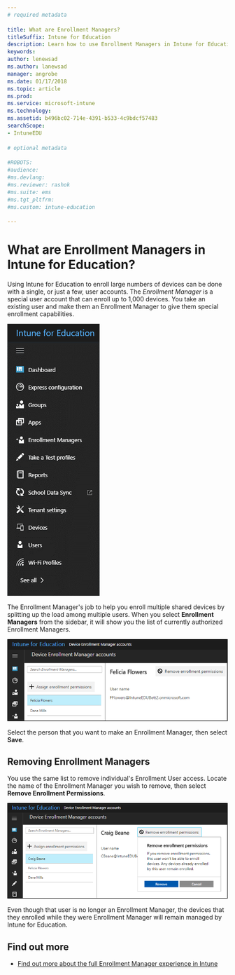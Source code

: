 ```yaml
---
# required metadata

title: What are Enrollment Managers?
titleSuffix: Intune for Education
description: Learn how to use Enrollment Managers in Intune for Education.
keywords:
author: lenewsad
ms.author: lanewsad
manager: angrobe
ms.date: 01/17/2018
ms.topic: article
ms.prod:
ms.service: microsoft-intune
ms.technology:
ms.assetid: b496bc02-714e-4391-b533-4c9bdcf57483
searchScope:
- IntuneEDU

# optional metadata

#ROBOTS:
#audience:
#ms.devlang:
#ms.reviewer: rashok
#ms.suite: ems
#ms.tgt_pltfrm:
#ms.custom: intune-education

---
```


# What are Enrollment Managers in Intune for Education?

Using Intune for Education to enroll large numbers of devices can be done with a single, or just a few, user accounts. The _Enrollment Manager_ is a special user account that can enroll up to 1,000 devices. You take an existing user and make them an Enrollment Manager to give them special enrollment capabilities.

  ![Dashboard left hand side](./media/dashboard-002-left-sidebar-list.png)

The Enrollment Manager's job to help you enroll multiple shared devices by splitting up the load among multiple users. When you select __Enrollment Managers__ from the sidebar, it will show you the list of currently authorized Enrollment Managers.

  ![Current Enrollment Managers list, one person represented](./media/enroll-mgrs-001-current-list-of-mgrs.png)

Select the person that you want to make an Enrollment Manager, then select __Save__.

## Removing Enrollment Managers

You use the same list to remove individual's Enrollment User access. Locate the name of the Enrollment Manager you wish to remove, then select **Remove Enrollment Permissions**.

  ![Remove enrollment permissions button selected while viewing an individual Enrollment Manager's page](./media/enroll-mgrs-003-remove-enrollment-permissions.png)

Even though that user is no longer an Enrollment Manager, the devices that they enrolled while they were Enrollment Manager will remain managed by Intune for Education.

## Find out more

- [Find out more about the full Enrollment Manager experience in Intune](https://docs.microsoft.com/intune/deploy-use/enroll-corporate-owned-devices-with-the-device-enrollment-manager-in-microsoft-intune)
